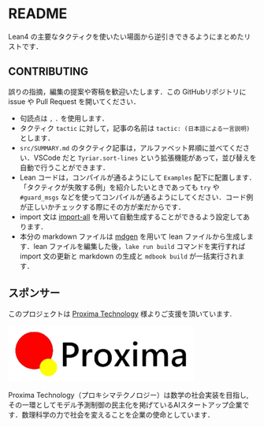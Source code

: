 # README

Lean4 の主要なタクティクを使いたい場面から逆引きできるようにまとめたリストです．

## CONTRIBUTING

誤りの指摘，編集の提案や寄稿を歓迎いたします．この GitHubリポジトリに issue や Pull Request を開いてください．

* 句読点は `,` `.` を使用します．
* タクティク `tactic` に対して，記事の名前は `tactic: (日本語による一言説明)` とします．
* `src/SUMMARY.md` のタクティク記事は，アルファベット昇順に並べてください．VSCode だと `Tyriar.sort-lines` という拡張機能があって，並び替えを自動で行うことができます．
* Lean コードは，コンパイルが通るようにして `Examples` 配下に配置します．「タクティクが失敗する例」を紹介したいときであっても `try` や `#guard_msgs` などを使ってコンパイルが通るようにしてください．コード例が正しいかチェックする際にその方が楽だからです．
* import 文は [import-all](https://github.com/Seasawher/import-all) を用いて自動生成することができるよう設定してあります．
* 本分の markdown ファイルは [mdgen](https://github.com/Seasawher/mdgen) を用いて lean ファイルから生成します．lean ファイルを編集した後，`lake run build` コマンドを実行すれば import 文の更新と markdown の生成と `mdbook build` が一括実行されます．

## スポンサー

このプロジェクトは [Proxima Technology](https://proxima-ai-tech.com/) 様よりご支援を頂いています.

![logo of Proxima Technology](./image/proxima.png)

Proxima Technology（プロキシマテクノロジー）は数学の社会実装を目指し, その⼀環としてモデル予測制御の民主化を掲げているAIスタートアップ企業です．数理科学の⼒で社会を変えることを企業の使命としています．
